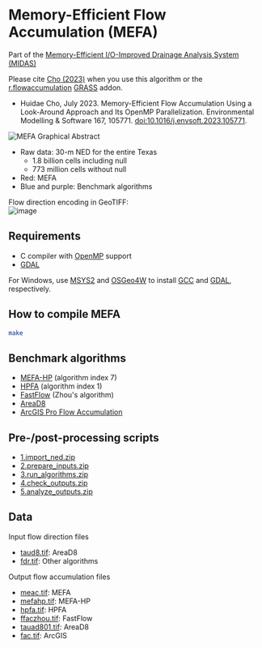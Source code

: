 # Memory-Efficient Flow Accumulation (MEFA)

Part of the [Memory-Efficient I/O-Improved Drainage Analysis System (MIDAS)](https://github.com/HuidaeCho/midas)

Please cite [Cho (2023)](https://doi.org/10.1016/j.envsoft.2023.105771) when you use this algorithm or the [r.flowaccumulation](https://grass.osgeo.org/grass83/manuals/addons/r.flowaccumulation.html) [GRASS](https://grass.osgeo.org) addon.

* Huidae Cho, July 2023. Memory-Efficient Flow Accumulation Using a Look-Around Approach and Its OpenMP Parallelization. Environmental Modelling & Software 167, 105771. [doi:10.1016/j.envsoft.2023.105771](https://doi.org/10.1016/j.envsoft.2023.105771).

![MEFA Graphical Abstract](https://idea.isnew.info/publications/Memory-efficient%20flow%20accumulation%20using%20a%20look-around%20approach%20and%20its%20OpenMP%20parallelization%20-%20Graphical%20abstract.png)

* Raw data: 30-m NED for the entire Texas
  * 1.8 billion cells including null
  * 773 million cells without null
* Red: MEFA
* Blue and purple: Benchmark algorithms

Flow direction encoding in GeoTIFF:<br>
![image](https://github.com/HuidaeCho/mefa/assets/7456117/6268b904-24a4-482e-8f6d-9ec9c4edf143)

## Requirements

* C compiler with [OpenMP](https://www.openmp.org/) support
* [GDAL](https://gdal.org/)

For Windows, use [MSYS2](https://www.msys2.org/) and [OSGeo4W](https://trac.osgeo.org/osgeo4w/) to install [GCC](https://gcc.gnu.org/) and [GDAL](https://gdal.org/), respectively.

## How to compile MEFA

```bash
make
```

## Benchmark algorithms

* [MEFA-HP](https://github.com/HuidaeCho/high_performance_flow_accumulation) (algorithm index 7)
* [HPFA](https://github.com/HuidaeCho/high_performance_flow_accumulation) (algorithm index 1)
* [FastFlow](https://github.com/HuidaeCho/FastFlow) (Zhou's algorithm)
* [AreaD8](https://github.com/dtarb/TauDEM)
* [ArcGIS Pro Flow Accumulation](https://pro.arcgis.com/en/pro-app/latest/tool-reference/spatial-analyst/flow-accumulation.htm)

## Pre-/post-processing scripts

* [1.import_ned.zip](https://data.isnew.info/mefa/1.import_ned.zip)
* [2.prepare_inputs.zip](https://data.isnew.info/mefa/2.prepare_inputs.zip)
* [3.run_algorithms.zip](https://data.isnew.info/mefa/3.run_algorithms.zip)
* [4.check_outputs.zip](https://data.isnew.info/mefa/4.check_outputs.zip)
* [5.analyze_outputs.zip](https://data.isnew.info/mefa/5.analyze_outputs.zip)

## Data

Input flow direction files

* [taud8.tif](https://data.isnew.info/mefa/taud8.zip): AreaD8
* [fdr.tif](https://data.isnew.info/mefa/fdr.zip): Other algorithms

Output flow accumulation files

* [meac.tif](https://data.isnew.info/mefa/meac.zip): MEFA
* [mefahp.tif](https://data.isnew.info/mefa/mefahp.zip): MEFA-HP
* [hpfa.tif](https://data.isnew.info/mefa/hpfa.zip): HPFA
* [ffaczhou.tif](https://data.isnew.info/mefa/ffaczhou.zip): FastFlow
* [tauad801.tif](https://data.isnew.info/mefa/tauad801.zip): AreaD8
* [fac.tif](https://data.isnew.info/mefa/fac.zip): ArcGIS
